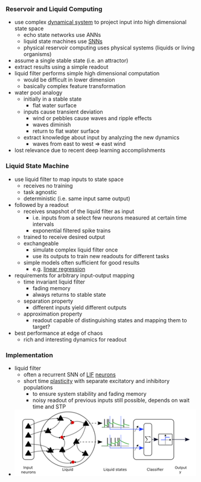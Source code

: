 ### Reservoir and Liquid Computing
+ use complex [dynamical system](../Brain%20Models/Dynamical%20Systems.md) to project input into high dimensional state space
	+ echo state networks use ANNs
	+ liquid state machines use [SNNs](Spiking%20Neural%20Networks.md) 
	+ physical reservoir computing uses physical systems (liquids or living organisms)
+ assume a single stable state (i.e. an attractor)
+ extract results using a simple readout 
+ liquid filter performs simple high dimensional computation
	+ would be difficult in lower dimension
	+ basically complex feature transformation
+ water pool analogy
	+ initially in a stable state
		+ flat water surface 
	+ inputs cause transient deviation
		+ wind or pebbles cause waves and ripple effects
		+ waves diminish
		+ return to flat water surface
	+ extract knowledge about input by analyzing the new dynamics
		+ waves from east to west $\Rightarrow$ east wind
+ lost relevance due to recent deep learning accomplishments
### Liquid State Machine
+ use liquid filter to map inputs to state space
	+ receives no training
	+ task agnostic
	+ deterministic (i.e. same input same output)
+ followed by a readout
	+ receives snapshot of the liquid filter as input
		+ i.e. inputs from a select few neurons measured at certain time intervals
		+ exponential filtered spike trains
	+ trained to receive desired output
	+ exchangeable
		+ simulate complex liquid filter once
		+ use its outputs to train new readouts for different tasks
	+ simple models often sufficient for good results
		+ e.g. [linear regression](../../../Mathematik/Statistik/Regression/Lineare%20Regression.md)
+ requirements for arbitrary input-output mapping
	+ time invariant liquid filter
		+ fading memory
		+ always returns to stable state
	+ separation property
		+ different inputs yield different outputs
	+ approximation property
		+ readout capable of distinguishing states and mapping them to target?
+ best performance at edge of chaos
	+ rich and interesting dynamics for readout
### Implementation
+ liquid filter
	+ often a recurrent SNN of [LIF](../Brain%20Models/Leaky%20Integrate-And-Fire%20Model.md) [neurons](../Neurons/Neurons.md)
	+ short time [plasticity](../Synapses%20&%20Plasticity/Plasticity.md) with separate excitatory and inhibitory populations
		+ to ensure system stability and fading memory
		+ noisy readout of previous inputs still possible, depends on wait time and STP
+ ![](../../../z_images/Pasted%20image%2020250618092449.png)
